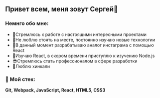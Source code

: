## Привет всем, меня зовут Сергей🖖

### Немнго обо мне:
- 🚀Стремлюсь к работе с настоящими интересными проектами
- 🦅Не люблю стоять на месте, постоянно изучаю новые технологии
- 🔭В данный момент разрабатываю аналог инстаграма с помощью React
- 🌱Изучаю React, в скором времени приступлю к изучению Node.js
- 😎Стремлюсь стать профессионалом в сфере разработки
- 🍕Люблю хинкали

### 🔨 Мой стек:
**Git, Webpack, JavaScript, React, HTML5, CSS3**
